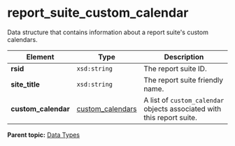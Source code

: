# report\_suite\_custom\_calendar

Data structure that contains information about a report suite's custom calendars.

|Element|Type|Description|
|-------|----|-----------|
|**rsid** |`xsd:string` | The report suite ID. |
|**site\_title** |`xsd:string` | The report suite friendly name. |
|**custom\_calendar** |[custom\_calendars](r_custom_calendars.md#) | A list of `custom_calendar` objects associated with this report suite. |

**Parent topic:** [Data Types](../data_types/c_datatypes.md)

